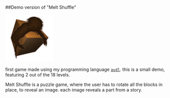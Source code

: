 ##Demo version of "Melt Shuffle"

<img id="icon" src="images/icon_shuffled-nightmares.png" alt="Shuffled Nightmares icon"/>

first game made using my programming language [`avdl`](https://notabug.org/tomtsagk/avdl).
this is a small demo, featuring 2 out of the 18 levels.

Melt Shuffle is a puzzle game, where the user has to
rotate all the blocks in place, to reveal an image.
each image reveals a part from a story.
